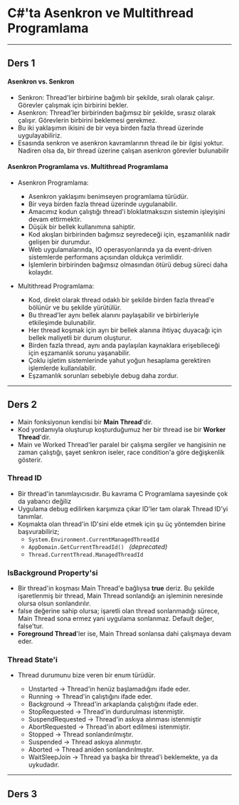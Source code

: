# C#'ta Asenkron ve Multithread Programlama
---
## Ders 1

#### Asenkron vs. Senkron

- Senkron: Thread'ler birbirine bağımlı bir şekilde, sıralı olarak çalışır. Görevler çalışmak için birbirini bekler.
- Asenkron: Thread'ler birbirinden bağımsız bir şekilde, sırasız olarak çalışır. Görevlerin birbirini beklemesi gerekmez.
- Bu iki yaklaşımın ikisini de bir veya birden fazla thread üzerinde uygulayabiliriz.
- Esasında senkron ve asenkron kavramlarının thread ile bir ilgisi yoktur. Nadiren olsa da, bir thread üzerine çalışan asenkron görevler bulunabilir


#### Asenkron Programlama vs. Multithread Programlama

- Asenkron Programlama: 
	<ul style="list-style-type: square;">
	  <li>Asenkron yaklaşımı benimseyen programlama türüdür.</li>
	  <li>Bir veya birden fazla thread üzerinde uygulanabilir.</li>
	  <li>Amacımız kodun çalıştığı thread'i bloklatmaksızın sistemin işleyişini devam ettirmektir.</li>
	  <li>Düşük bir bellek kullanımına sahiptir.</li>
	  <li>Kod akışları birbirinden bağımsız seyredeceği için, eşzamanlılık nadir gelişen bir durumdur.</li>
	  <li>Web uygulamalarında, IO operasyonlarında ya da event-driven sistemlerde performans açısından oldukça verimlidir.</li>
	  <li>İşlemlerin birbirinden bağımsız olmasından ötürü debug süreci daha kolaydır.</li>
	</ul>

- Multithread Programlama: 
	<ul style="list-style-type: square;">
	  <li>Kod, direkt olarak thread odaklı bir şekilde birden fazla thread'e bölünür ve bu şekilde yürütülür.</li>
	  <li>Bu thread'ler aynı bellek alanını paylaşabilir ve birbirleriyle etkileşimde bulunabilir.</li>
	  <li>Her thread koşmak için ayrı bir bellek alanına ihtiyaç duyacağı için bellek maliyetli bir durum oluşturur.</li>
      <li>Birden fazla thread, aynı anda paylaşılan kaynaklara erişebileceği için eşzamanlık sorunu yaşanabilir.</li>
	  <li>Çoklu işletim sistemlerinde yahut yoğun hesaplama gerektiren işlemlerde kullanılabilir.</li>
	  <li>Eşzamanlık sorunları sebebiyle debug daha zordur.</li>
	</ul>

---

## Ders 2

- Main fonksiyonun kendisi bir **Main Thread**'dir.
- Kod yordamıyla oluşturup koşturduğumuz her bir thread ise bir **Worker Thread**'dir.
- Main ve Worked Thread'ler paralel bir çalışma sergiler ve hangisinin ne zaman çalıştığı, şayet senkron iseler, race condition'a göre değişkenlik gösterir.

### Thread ID

- Bir thread'in tanımlayıcısıdır. Bu kavrama C Programlama sayesinde çok da yabancı değiliz
- Uygulama debug edilirken karşımıza çıkar ID'ler tam olarak Thread ID'yi tanımlar.
- Koşmakta olan thread'in ID'sini elde etmek için şu üç yöntemden birine başvurabiliriz;
	- ```System.Environment.CurrentManagedThreadId```
	- ```AppDomain.GetCurrentThreadId() ``` *(deprecated)*
	- ```Thread.CurrentThread.ManagedThreadId```

### IsBackground Property'si

- Bir thread'in koşması Main Thread'e bağlıysa **true** deriz. Bu şekilde işaretlenmiş bir thread, Main Thread sonlandığı an işleminin neresinde olursa olsun sonlandırılır.
- false değerine sahip olursa; işaretli olan thread sonlanmadığı sürece, Main Thread sona ermez yani uygulama sonlanmaz. Default değer, false'tur.
- **Foreground Thread**'ler ise, Main Thread sonlansa dahi çalışmaya devam eder.


### Thread State'i

- Thread durumunu bize veren bir enum türüdür.

	- Unstarted -> Thread'in henüz başlamadığını ifade eder.
	- Running -> Thread'in çalıştığını ifade eder.
	- Background -> Thread'in arkaplanda çalıştığını ifade eder.
	- StopRequested -> Thread'in durdurulması istenmiştir.
	- SuspendRequested -> Thread'in askıya alınması istenmiştir
	- AbortRequested -> Thread'in abort edilmesi istenmiştir.
	- Stopped -> Thread sonlandırılmıştır.
	- Suspended -> Thread askıya alınmıştır.
	- Aborted -> Thread aniden sonlandırılmıştır.
	- WaitSleepJoin -> Thread ya başka bir thread'i beklemekte, ya da uykudadır.

---

## Ders 3